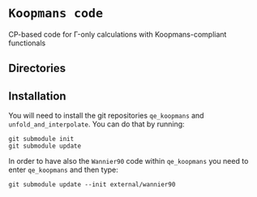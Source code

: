 # `Koopmans code`
CP-based code for Γ-only calculations with Koopmans-compliant functionals

## Directories

## Installation
You will need to install the git repositories `qe_koopmans` and `unfold_and_interpolate`. You can do that by running:

```
git submodule init
git submodule update
```

In order to have also the `Wannier90` code within `qe_koopmans` you need to enter `qe_koopmans` and then type:

```
git submodule update --init external/wannier90
```
